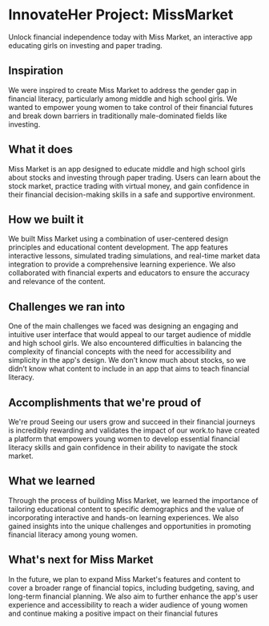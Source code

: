 # InnovateHer Project: MissMarket
Unlock financial independence today with Miss Market, an interactive app educating girls on investing and paper trading.


## Inspiration
We were inspired to create Miss Market to address the gender gap in financial literacy, particularly among middle and high school girls. We wanted to empower young women to take control of their financial futures and break down barriers in traditionally male-dominated fields like investing. 

## What it does
Miss Market is an app designed to educate middle and high school girls about stocks and investing through paper trading. Users can learn about the stock market, practice trading with virtual money, and gain confidence in their financial decision-making skills in a safe and supportive environment.

## How we built it
We built Miss Market using a combination of user-centered design principles and educational content development. The app features interactive lessons, simulated trading simulations, and real-time market data integration to provide a comprehensive learning experience. We also collaborated with financial experts and educators to ensure the accuracy and relevance of the content.

## Challenges we ran into
One of the main challenges we faced was designing an engaging and intuitive user interface that would appeal to our target audience of middle and high school girls. We also encountered difficulties in balancing the complexity of financial concepts with the need for accessibility and simplicity in the app's design. We don’t know much about stocks, so we didn’t know what content to include in an app that aims to teach financial literacy. 

## Accomplishments that we're proud of
We're proud Seeing our users grow and succeed in their financial journeys is incredibly rewarding and validates the impact of our work.to have created a platform that empowers young women to develop essential financial literacy skills and gain confidence in their ability to navigate the stock market. 

## What we learned
Through the process of building Miss Market, we learned the importance of tailoring educational content to specific demographics and the value of incorporating interactive and hands-on learning experiences. We also gained insights into the unique challenges and opportunities in promoting financial literacy among young women.

## What's next for Miss Market
In the future, we plan to expand Miss Market's features and content to cover a broader range of financial topics, including budgeting, saving, and long-term financial planning. We also aim to further enhance the app's user experience and accessibility to reach a wider audience of young women and continue making a positive impact on their financial futures

